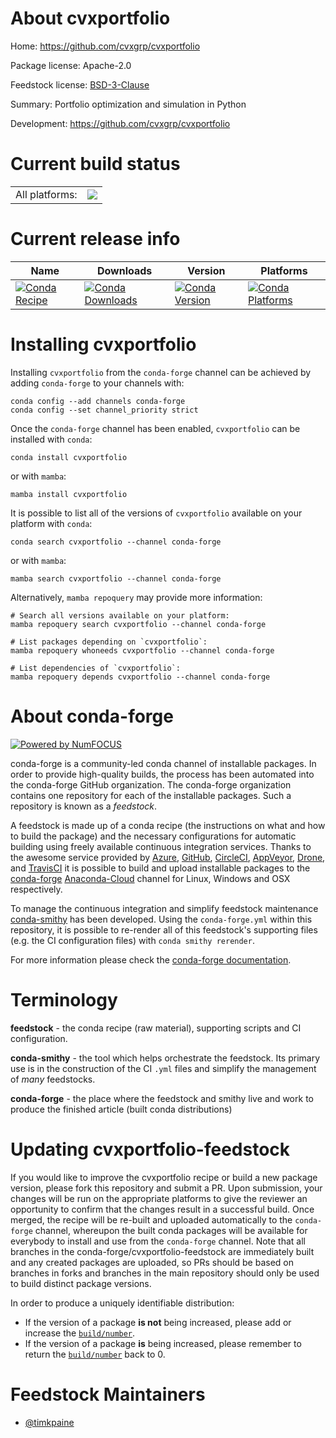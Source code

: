 About cvxportfolio
==================

Home: https://github.com/cvxgrp/cvxportfolio

Package license: Apache-2.0

Feedstock license: [BSD-3-Clause](https://github.com/conda-forge/cvxportfolio-feedstock/blob/main/LICENSE.txt)

Summary: Portfolio optimization and simulation in Python

Development: https://github.com/cvxgrp/cvxportfolio

Current build status
====================


<table><tr><td>All platforms:</td>
    <td>
      <a href="https://dev.azure.com/conda-forge/feedstock-builds/_build/latest?definitionId=16748&branchName=main">
        <img src="https://dev.azure.com/conda-forge/feedstock-builds/_apis/build/status/cvxportfolio-feedstock?branchName=main">
      </a>
    </td>
  </tr>
</table>

Current release info
====================

| Name | Downloads | Version | Platforms |
| --- | --- | --- | --- |
| [![Conda Recipe](https://img.shields.io/badge/recipe-cvxportfolio-green.svg)](https://anaconda.org/conda-forge/cvxportfolio) | [![Conda Downloads](https://img.shields.io/conda/dn/conda-forge/cvxportfolio.svg)](https://anaconda.org/conda-forge/cvxportfolio) | [![Conda Version](https://img.shields.io/conda/vn/conda-forge/cvxportfolio.svg)](https://anaconda.org/conda-forge/cvxportfolio) | [![Conda Platforms](https://img.shields.io/conda/pn/conda-forge/cvxportfolio.svg)](https://anaconda.org/conda-forge/cvxportfolio) |

Installing cvxportfolio
=======================

Installing `cvxportfolio` from the `conda-forge` channel can be achieved by adding `conda-forge` to your channels with:

```
conda config --add channels conda-forge
conda config --set channel_priority strict
```

Once the `conda-forge` channel has been enabled, `cvxportfolio` can be installed with `conda`:

```
conda install cvxportfolio
```

or with `mamba`:

```
mamba install cvxportfolio
```

It is possible to list all of the versions of `cvxportfolio` available on your platform with `conda`:

```
conda search cvxportfolio --channel conda-forge
```

or with `mamba`:

```
mamba search cvxportfolio --channel conda-forge
```

Alternatively, `mamba repoquery` may provide more information:

```
# Search all versions available on your platform:
mamba repoquery search cvxportfolio --channel conda-forge

# List packages depending on `cvxportfolio`:
mamba repoquery whoneeds cvxportfolio --channel conda-forge

# List dependencies of `cvxportfolio`:
mamba repoquery depends cvxportfolio --channel conda-forge
```


About conda-forge
=================

[![Powered by
NumFOCUS](https://img.shields.io/badge/powered%20by-NumFOCUS-orange.svg?style=flat&colorA=E1523D&colorB=007D8A)](https://numfocus.org)

conda-forge is a community-led conda channel of installable packages.
In order to provide high-quality builds, the process has been automated into the
conda-forge GitHub organization. The conda-forge organization contains one repository
for each of the installable packages. Such a repository is known as a *feedstock*.

A feedstock is made up of a conda recipe (the instructions on what and how to build
the package) and the necessary configurations for automatic building using freely
available continuous integration services. Thanks to the awesome service provided by
[Azure](https://azure.microsoft.com/en-us/services/devops/), [GitHub](https://github.com/),
[CircleCI](https://circleci.com/), [AppVeyor](https://www.appveyor.com/),
[Drone](https://cloud.drone.io/welcome), and [TravisCI](https://travis-ci.com/)
it is possible to build and upload installable packages to the
[conda-forge](https://anaconda.org/conda-forge) [Anaconda-Cloud](https://anaconda.org/)
channel for Linux, Windows and OSX respectively.

To manage the continuous integration and simplify feedstock maintenance
[conda-smithy](https://github.com/conda-forge/conda-smithy) has been developed.
Using the ``conda-forge.yml`` within this repository, it is possible to re-render all of
this feedstock's supporting files (e.g. the CI configuration files) with ``conda smithy rerender``.

For more information please check the [conda-forge documentation](https://conda-forge.org/docs/).

Terminology
===========

**feedstock** - the conda recipe (raw material), supporting scripts and CI configuration.

**conda-smithy** - the tool which helps orchestrate the feedstock.
                   Its primary use is in the construction of the CI ``.yml`` files
                   and simplify the management of *many* feedstocks.

**conda-forge** - the place where the feedstock and smithy live and work to
                  produce the finished article (built conda distributions)


Updating cvxportfolio-feedstock
===============================

If you would like to improve the cvxportfolio recipe or build a new
package version, please fork this repository and submit a PR. Upon submission,
your changes will be run on the appropriate platforms to give the reviewer an
opportunity to confirm that the changes result in a successful build. Once
merged, the recipe will be re-built and uploaded automatically to the
`conda-forge` channel, whereupon the built conda packages will be available for
everybody to install and use from the `conda-forge` channel.
Note that all branches in the conda-forge/cvxportfolio-feedstock are
immediately built and any created packages are uploaded, so PRs should be based
on branches in forks and branches in the main repository should only be used to
build distinct package versions.

In order to produce a uniquely identifiable distribution:
 * If the version of a package **is not** being increased, please add or increase
   the [``build/number``](https://docs.conda.io/projects/conda-build/en/latest/resources/define-metadata.html#build-number-and-string).
 * If the version of a package **is** being increased, please remember to return
   the [``build/number``](https://docs.conda.io/projects/conda-build/en/latest/resources/define-metadata.html#build-number-and-string)
   back to 0.

Feedstock Maintainers
=====================

* [@timkpaine](https://github.com/timkpaine/)


<!-- dummy commit to enable rerendering -->


